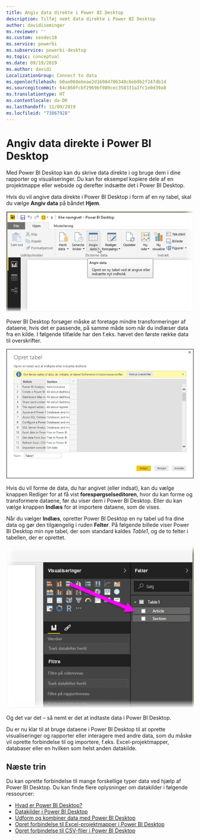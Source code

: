 ```yaml
---
title: Angiv data direkte i Power BI Desktop
description: Tilføj nemt data direkte i Power BI Desktop
author: davidiseminger
ms.reviewer: ''
ms.custom: seodec18
ms.service: powerbi
ms.subservice: powerbi-desktop
ms.topic: conceptual
ms.date: 09/19/2019
ms.author: davidi
LocalizationGroup: Connect to data
ms.openlocfilehash: b0ae068ebeae2d16984706340c6eb9b2f247db1d
ms.sourcegitcommit: 64c860fcbf2969bf089cec358331a1fc1e0d39a8
ms.translationtype: HT
ms.contentlocale: da-DK
ms.lasthandoff: 11/09/2019
ms.locfileid: "73867928"
---
```

# <a name="enter-data-directly-into-power-bi-desktop"></a>Angiv data direkte i Power BI Desktop
Med Power BI Desktop kan du skrive data direkte i og bruge dem i dine rapporter og visualiseringer. Du kan for eksempel kopiere dele af en projektmappe eller webside og derefter indsætte det i Power BI Desktop.

Hvis du vil angive data direkte i Power BI Desktop i form af en ny tabel, skal du vælge **Angiv data** på båndet **Hjem**.

![](media/desktop-enter-data-directly-into-desktop/enter-data-directly_1.png)

Power BI Desktop forsøger måske at foretage mindre transformeringer af dataene, hvis det er passende, på samme måde som når du indlæser data fra en kilde. I følgende tilfælde har den f.eks. hævet den første række data til overskrifter.

![](media/desktop-enter-data-directly-into-desktop/enter-data-directly_2.png)

Hvis du vil forme de data, du har angivet (eller indsat), kan du vælge knappen Rediger for at få vist **forespørgselseditoren**, hvor du kan forme og transformere dataene, før du viser dem i Power BI Desktop. Eller du kan vælge knappen **Indlæs** for at importere dataene, som de vises.

Når du vælger **Indlæs**, opretter Power BI Desktop en ny tabel ud fra dine data og gør den tilgængelig i ruden **Felter**. På følgende billede viser Power BI Desktop min nye tabel, der som standard kaldes *Table1*, og de to felter i tabellen, der er oprettet.

![](media/desktop-enter-data-directly-into-desktop/enter-data-directly_3.png)

Og det var det – så nemt er det at indtaste data i Power BI Desktop.

Du er nu klar til at bruge dataene i Power BI Desktop til at oprette visualiseringer og rapporter eller interagere med andre data, som du måske vil oprette forbindelse til og importere, f.eks. Excel-projektmapper, databaser eller en hvilken som helst anden datakilde.

## <a name="next-steps"></a>Næste trin
Du kan oprette forbindelse til mange forskellige typer data ved hjælp af Power BI Desktop. Du kan finde flere oplysninger om datakilder i følgende ressourcer:

* [Hvad er Power BI Desktop?](desktop-what-is-desktop.md)
* [Datakilder i Power BI Desktop](desktop-data-sources.md)
* [Udform og kombiner data med Power BI Desktop](desktop-shape-and-combine-data.md)
* [Opret forbindelse til Excel-projektmapper i Power BI Desktop](desktop-connect-excel.md)   
* [Opret forbindelse til CSV-filer i Power BI Desktop](desktop-connect-csv.md)   

